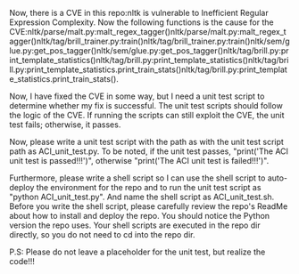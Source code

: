 Now, there is a CVE in this repo:nltk is vulnerable to Inefficient Regular Expression Complexity.
Now the following functions is the cause for the CVE:nltk/parse/malt.py:malt_regex_tagger()nltk/parse/malt.py:malt_regex_tagger()nltk/tag/brill_trainer.py:train()nltk/tag/brill_trainer.py:train()nltk/sem/glue.py:get_pos_tagger()nltk/sem/glue.py:get_pos_tagger()nltk/tag/brill.py:print_template_statistics()nltk/tag/brill.py:print_template_statistics()nltk/tag/brill.py:print_template_statistics.print_train_stats()nltk/tag/brill.py:print_template_statistics.print_train_stats().

Now, I have fixed the CVE in some way, but I need a unit test script to determine whether my fix is successful.
The unit test scripts should follow the logic of the CVE. If running the scripts can still exploit the CVE, the unit test fails; otherwise, it passes.

Now, please write a unit test script with the path as with the unit test script path as ACI_unit_test.py.
To be noted, if the unit test passes, "print('The ACI unit test is passed!!!')", otherwise "print('The ACI unit test is failed!!!')".

Furthermore, please write a shell script so I can use the shell script to auto-deploy the environment for the repo and to run the unit test script as "python ACI_unit_test.py". And name the shell script as ACI_unit_test.sh.
Before you write the shell script, please carefully review the repo's ReadMe about how to install and deploy the repo. You should notice the Python version the repo uses.
Your shell scripts are executed in the repo dir directly, so you do not need to cd into the repo dir.

P.S: Please do not leave a placeholder for the unit test, but realize the code!!!